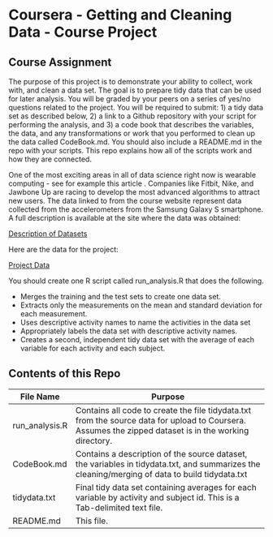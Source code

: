 Coursera - Getting and Cleaning Data - Course Project
========================================================

Course Assignment
--------------------------------------------------------

The purpose of this project is to demonstrate your ability to collect, work with, and clean a data set. The goal is to prepare tidy data that can be used for later analysis. You will be graded by your peers on a series of yes/no questions related to the project. You will be required to submit: 1) a tidy data set as described below, 2) a link to a Github repository with your script for performing the analysis, and 3) a code book that describes the variables, the data, and any transformations or work that you performed to clean up the data called CodeBook.md. You should also include a README.md in the repo with your scripts. This repo explains how all of the scripts work and how they are connected.  

One of the most exciting areas in all of data science right now is wearable computing - see for example this article . Companies like Fitbit, Nike, and Jawbone Up are racing to develop the most advanced algorithms to attract new users. The data linked to from the course website represent data collected from the accelerometers from the Samsung Galaxy S smartphone. A full description is available at the site where the data was obtained: 

[Description of Datasets][dst]

Here are the data for the project: 

[Project Data][data]

You should create one R script called run_analysis.R that does the following. 
* Merges the training and the test sets to create one data set.
* Extracts only the measurements on the mean and standard deviation for each measurement. 
* Uses descriptive activity names to name the activities in the data set
* Appropriately labels the data set with descriptive activity names. 
* Creates a second, independent tidy data set with the average of each variable for each activity and each subject. 

Contents of this Repo
--------------------------------------------------------

File Name  | Purpose
------------- | -------------
run_analysis.R  | Contains all code to create the file tidydata.txt from the source data for upload to Coursera.  Assumes the zipped dataset is in the working directory.
CodeBook.md  | Contains a description of the source dataset, the variables in tidydata.txt, and summarizes the cleaning/merging of data to build tidydata.txt
tidydata.txt | Final tidy data set containing averages for each variable by activity and subject id.  This is a Tab-delimited text file.
README.md  |  This file.


[dst]:http://archive.ics.uci.edu/ml/datasets/Human+Activity+Recognition+Using+Smartphones
[data]:https://d396qusza40orc.cloudfront.net/getdata%2Fprojectfiles%2FUCI%20HAR%20Dataset.zip 
